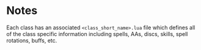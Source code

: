 # Notes

Each class has an associated `<class_short_name>.lua` file which defines all of the class specific information including spells, AAs, discs, skills, spell rotations, buffs, etc.

